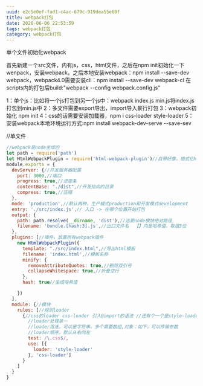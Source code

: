 ```yaml
---
uuid: e2c5e0ef-fad1-c4ac-679c-919dea55e60f
title: webpack打包
date: 2020-06-06 22:53:59
tags: webpack打包
category: webpack打包
---
```

单个文件初始化webpack

首先新建一个src文件，内有js，css，html文件，之后在npm init初始化一下wenpack，安装webpack，之后本地安装webpack：npm install --save-dev webpack，webpack4.0需要安装cli：npm install --save-dev webpack-cl
在scripts内的打包后build:"webpack --config webpack.config.js"



1：单个js：比如将一个js打包到另一个js中：webpack index.js min.js将index.js打包到min.js中
2：多文件需要export导出，import导入景行打包
3：webpack初始化 npm init
4：css的话需要安装加载器，npm i css-loader style-loader
5：安装webpack本地环境运行方式:npm install webpack-dev-serve --save-sev



//单文件
```js
//webpack是node生成的
let path = require('path')
let HtmlWebpackPlugin = require('html-webpack-plugin')//自带好像，格式化html的
module.exports = {
  devServer: {//开发服务器配置
    port: 3000,//端口
    progress: true,//进度条
    contentBase: "./dist",//开发指向的目录
    compress: true,//压缩
  },
  mode: 'production',//默认两种，生产模式production和开发模式development
  entry: './src/index.js',// 入口 -> 在哪个位置开始打包
  output: {
    path: path.resolve(__dirname, 'dist'),//选要node模块绝对路径
    filename: 'bundle.[hash:3].js',//出口文件名  【】内是哈希值，取值3位
  },
  plugins: [//插件，放置所有webpack插件
    new HtmlWebpackPlugin({
      template: "./src/index.html",//导出html模板
      filename: 'index.html',//模板名称
      minify: {
        removeAttributeQuotes: true,//删除双引号
        collapseWhitespace: true,//折叠空行
      },
      hash: true//生成哈希值

    })
  ],
  module: {//模块
    rules: [//规则loader
      {//css的loader css-loader 引入@import的语法 //还有个一个是style-loader把css插入header中
        //loader处理单一
        //loader用法，可以是字符串，多个需要数组,对象：如下，可以传输参数
        //loader顺序，默认从右向左
        test: /\.css$/,
        use: [{
          loader: 'style-loader'
        }, 'css-loader']
      }
    ]
  }
}
```